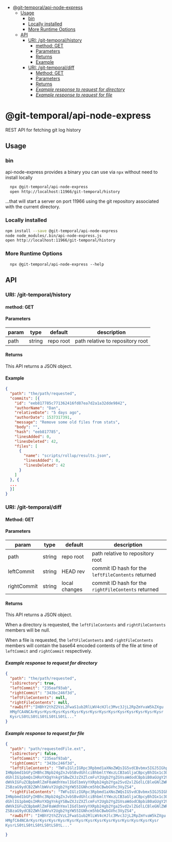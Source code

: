 <!-- START doctoc generated TOC please keep comment here to allow auto update -->
<!-- DON'T EDIT THIS SECTION, INSTEAD RE-RUN doctoc TO UPDATE -->

- [@git-temporal/api-node-express](#git-temporalapi-node-express)
  - [Usage](#usage)
    - [bin](#bin)
    - [Locally installed](#locally-installed)
    - [More Runtime Options](#more-runtime-options)
  - [API](#api)
    - [URI: /git-temporal/history](#uri-git-temporalhistory)
      - [method: GET](#method-get)
      - [Parameters](#parameters)
      - [Returns](#returns)
      - [Example](#example)
    - [URI: /git-temporal/diff](#uri-git-temporaldiff)
      - [Method: GET](#method-get)
      - [Parameters](#parameters-1)
      - [Returns](#returns-1)
      - [_Example response to request for directory_](#_example-response-to-request-for-directory_)
      - [_Example response to request for file_](#_example-response-to-request-for-file_)

<!-- END doctoc generated TOC please keep comment here to allow auto update -->

# @git-temporal/api-node-express

REST API for fetching git log history

## Usage

### bin

api-node-express provides a binary you can use via `npx` without need to install locally

```bash
  npx @git-temporal/api-node-express
  open http://localhost:11966/git-temporal/history
```

...that will start a server on port 11966 using the git repository associated with the current directory.

### Locally installed

```bash
npm install --save @git-temporal/api-node-express
node node_modules/.bin/api-node-express.js
open http://localhost:11966/git-temporal/history
```

### More Runtime Options

```
  npx @git-temporal/api-node-express --help
```

## API

### URI: /git-temporal/history

#### method: GET

#### Parameters

| param | type   | default   | description                      |
| ----- | ------ | --------- | -------------------------------- |
| path  | string | repo root | path relative to repository root |

#### Returns

This API returns a JSON object.

#### Example

```json
{
  "path": "the/path/requested",
  "commits": [{
    "id": "eeb817785c771362416fd87ea7d2a1a32dde9842",
    "authorName": "Dan",
    "relativeDate": "5 days ago",
    "authorDate": 1537317391,
    "message": "Remove some old files from stats",
    "body": "",
    "hash": "eeb817785",
    "linesAdded": 0,
    "linesDeleted": 42,
    "files": [
      {
        "name": "scripts/rollup/results.json",
        "linesAdded": 0,
        "linesDeleted": 42
      }
    ]
  }, {
  ...
  }]
}
```

### URI: /git-temporal/diff

#### Method: GET

#### Parameters

| param       | type   | default       | description                                         |
| ----------- | ------ | ------------- | --------------------------------------------------- |
| path        | string | repo root     | path relative to repository root                    |
| leftCommit  | string | HEAD rev      | commit ID hash for the `leftFileContents` returned  |
| rightCommit | string | local changes | commit ID hash for the `rightFileContents` returned |

#### Returns

This API returns a JSON object.

When a directory is requested, the `leftFileContents` and `rightFileContents` members will be null.

When a file is requested, the `leftFileContents` and `rightFileContents` members will contain the
base64 encoded contents of the file at time of `leftCommit` and `rightCommit` respectively.

#### _Example response to request for directory_

```json
{
  "path": "the/path/requested",
  "isDirectory": true,
  "leftCommit": "235eaf93ab",
  "rightCommit": "343bc246f3d",
  "leftFileContents": null,
  "rightFileContents": null,
  "rawDiff":"IHBhY2thZ2VzL2FwaS1ub2RlLWV4cHJlc3Mvc3JjL2RpZmYvaW5kZXgu
  HMgfCA4NCArKysrKysrKysrKysrKysrKysrKysrKysrKysrKysrKysrKysrKysrKysr
  KysrLS0tLS0tLS0tLS0tLS0tL..."
}
```

#### _Example response to request for file_

```json
{
  "path": "path/requestedFile.ext",
  "isDirectory": false,
  "leftCommit": "235eaf93ab",
  "rightCommit": "343bc246f3d",
  "leftFileContents": "TWFuIGlzIGRpc3Rpbmd1aXNoZWQsIG5vdCBvbmx5IGJ5IGhpcyByZWFzb24sIGJ1dCBieSB0aGlz
IHNpbmd1bGFyIHBhc3Npb24gZnJvbSBvdGhlciBhbmltYWxzLCB3aGljaCBpcyBhIGx1c3Qgb2Yg
dGhlIG1pbmQsIHRoYXQgYnkgYSBwZXJzZXZlcmFuY2Ugb2YgZGVsaWdodCBpbiB0aGUgY29udGlu
dWVkIGFuZCBpbmRlZmF0aWdhYmxlIGdlbmVyYXRpb24gb2Yga25vd2xlZGdlLCBleGNlZWRzIHRo
ZSBzaG9ydCB2ZWhlbWVuY2Ugb2YgYW55IGNhcm5hbCBwbGVhc3VyZS4",
  "rightFileContents": "TWFuIGlzIGRpc3Rpbmd1aXNoZWQsIG5vdCBvbmx5IGJ5IGhpcyByZWFzb24sIGJ1dCBieSB0aGlz
IHNpbmd1bGFyIHBhc3Npb24gZnJvbSBvdGhlciBhbmltYWxzLCB3aGljaCBpcyBhIGx1c3Qgb2Yg
dGhlIG1pbmQsIHRoYXQgYnkgYSBwZXJzZXZlcmFuY2Ugb2YgZGVsaWdodCBpbiB0aGUgY29udGlu
dWVkIGFuZCBpbmRlZmF0aWdhYmxlIGdlbmVyYXRpb24gb2Yga25vd2xlZGdlLCBleGNlZWRzIHRo
ZSBzaG9ydCB2ZWhlbWVuY2Ugb2YgYW55IGNhcm5hbCBwbGVhc3VyZS4",
  "rawDiff": "IHBhY2thZ2VzL2FwaS1ub2RlLWV4cHJlc3Mvc3JjL2RpZmYvaW5kZXgu
HMgfCA4NCArKysrKysrKysrKysrKysrKysrKysrKysrKysrKysrKysrKysrKysrKysr
KysrLS0tLS0tLS0tLS0tLS0tL..."

}
```

